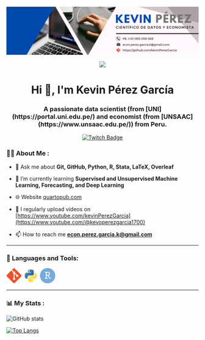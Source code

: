 ![Logo](https://github.com/kevinPerezGarcia/kevinPerezGarcia/blob/main/logo.png)

<div id="header" align="center">
    <img src="https://media.giphy.com/media/fwbZnTftCXVocKzfxR/giphy.gif" width="200" />
    <h1 align="center">Hi 👋, I'm Kevin Pérez García</h1>
    <h3 align="center">A passionate data scientist (from [UNI](https://portal.uni.edu.pe/) and economist (from [UNSAAC](https://www.unsaac.edu.pe/)) from Peru.</h3>
</div>


<div id="badges" align="center">
    <a href="https://www.linkedin.com/in/kevinperezgarcia/" target="_blank">
        <img src="https://img.shields.io/badge/LinkedIn-0077B5?style=for-the-badge&logo=linkedin&logoColor=white"
            alt="Twitch Badge" />
    </a>
</div>



### 👨‍💻 About Me :

- 💬 Ask me about **Git, GitHub, Python, R, Stata, LaTeX, Overleaf**

- 🌱 I’m currently learning **Supervised and Unsupervised Machine Learning, Forecasting, and Deep Learning**

- 🌐 Website [quartopub.com](https://quartopub.com/)

- 📝 I regularly upload videos on [https://www.youtube.com/kevinPerezGarcia](https://www.youtube.com/@kevoperezgarcia1700)

- 📫 How to reach me **econ.perez.garcia.k@gmail.com**

---

<div align="left">
    <h3>🔨 Languages and Tools:</h3>
    <div>
        <img src="https://github.com/devicons/devicon/blob/master/icons/git/git-original.svg" title="Git" **alt="Git" width="40" height="40"/>
        <img src="https://github.com/devicons/devicon/blob/master/icons/python/python-original.svg" title="Python" **alt="Python" width="40" height="40"/>
        <img src="https://github.com/devicons/devicon/blob/master/icons/rstudio/rstudio-original.svg" title="R" **alt="R" width="40" height="40"/>
      </div>
</div>

---

### 📊 My Stats :

![GitHub stats](https://github-readme-stats.vercel.app/api?username=kevinPerezGarcia&show_icons=true&theme=radical)

[![Top Langs](https://github-readme-stats.vercel.app/api/top-langs/?username=kevinPerezGarcia&theme=tokyonight)](https://github.com/anuraghazra/github-readme-stats)
